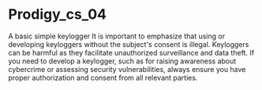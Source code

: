 # Prodigy_cs_04
A basic simple keylogger
It is important to emphasize that using or developing keyloggers without the subject's consent is illegal. Keyloggers can be harmful as they facilitate unauthorized surveillance and data theft. If you need to develop a keylogger, such as for raising awareness about cybercrime or assessing security vulnerabilities, always ensure you have proper authorization and consent from all relevant parties.










